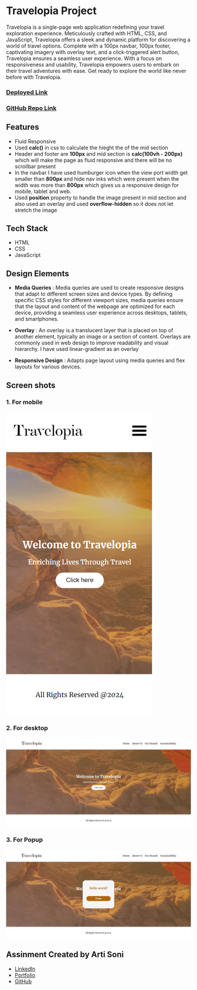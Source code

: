 # Travelopia Project

Travelopia is a single-page web application redefining your travel exploration experience. Meticulously crafted with HTML, CSS, and JavaScript, Travelopia offers a sleek and dynamic platform for discovering a world of travel options. Complete with a 100px navbar, 100px footer, captivating imagery with overlay text, and a click-triggered alert button, Travelopia ensures a seamless user experience. With a focus on responsiveness and usability, Travelopia empowers users to embark on their travel adventures with ease. Get ready to explore the world like never before with Travelopia.

### [Deployed Link](https://travelopia-project.netlify.app/)

### [GitHub Repo Link](https://github.com/artisonii/travelopia-frontend/)

## Features

- Fluid Responsive
- Used **calc()** in css to calculate the hieght the of the mid section
- Header and footer are **100px** and mid section is **calc(100vh - 200px)** which will make the page as fluid responsive and there will be no scrollbar present
- In the navbar I have used humburger icon when the view port width get smaller than **800px** and hide nav inks which were present when the width was more than **800px** which gives us a responsive design for mobile, tablet and web.
- Used **position** property to handle the image present in mid section and also used an overlay and used **overflow-hidden** so it does not let stretch the image


## Tech Stack 
- HTML
- CSS
- JavaScript


## Design Elements 
- **Media Queries** : Media queries are used to create responsive designs that adapt to different screen sizes and device types. By defining specific CSS styles for different viewport sizes, media queries ensure that the layout and content of the webpage are optimized for each device, providing a seamless user experience across desktops, tablets, and smartphones.



- **Overlay** :  An overlay is a translucent layer that is placed on top of another element, typically an image or a section of content. Overlays are commonly used in web design to improve readability and visual hierarchy. I have used linear-gradient as an overlay

- **Responsive Design** :  Adapts page layout using media queries and flex layouts for various devices.





## Screen shots

### **1.** For mobile

<img src="./assets/mobile.png"/>

### **2.** For desktop

<img src="./assets/website.png"/>

### **3.** For Popup
<img src="./assets/Popup.PNG"/>


## Assinment Created by Arti Soni

- [LinkedIn](https://www.linkedin.com/in/arti-soni/)
- [Portfolio](https://artisonii.github.io/)
- [GitHub](https://github.com/artisonii)
